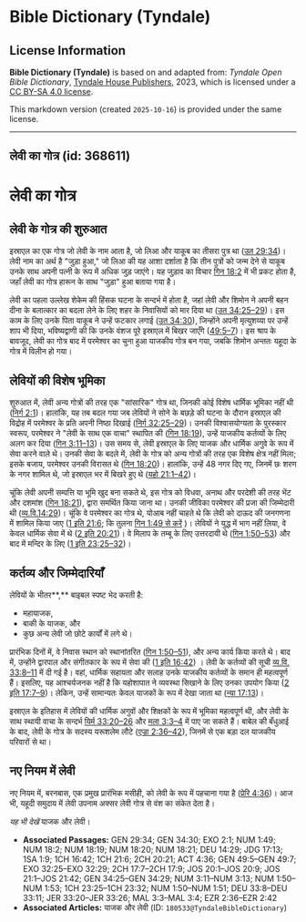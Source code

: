 # Bible Dictionary (Tyndale)

## License Information

**Bible Dictionary (Tyndale)** is based on and adapted from: _Tyndale Open Bible Dictionary_, [Tyndale House Publishers](https://tyndaleopenresources.com/), 2023, which is licensed under a [CC BY-SA 4.0 license](https://creativecommons.org/licenses/by-sa/4.0/legalcode.en).

This markdown version (created `2025-10-16`) is provided under the same license.



--------------------------------

## लेवी का गोत्र (id: 368611)

लेवी का गोत्र
=============

लेवी के गोत्र की शुरुआत
-----------------------

इस्राएल का एक गोत्र जो लेवी के नाम आता है, जो लिआ और याकूब का तीसरा पुत्र था ([उत 29:34](https://ref.ly/Gen29:34))। लेवी नाम का अर्थ है "जुड़ा हुआ," जो लिआ की यह आशा दर्शाता है कि तीन पुत्रों को जन्म देने से याकूब उनके साथ अपनी पत्नी के रूप में अधिक जुड़ जाएंगे। यह जुड़ाव का विचार [गिन 18:2](https://ref.ly/Num18:2) में भी प्रकट होता है, जहाँ लेवी का गोत्र हारून के साथ "जुड़ा" हुआ बताया गया है।

लेवी का पहला उल्लेख शेकेम की हिंसक घटना के सन्दर्भ में होता है, जहां लेवी और शिमोन ने अपनी बहन दीना के बलात्कार का बदला लेने के लिए शहर के निवासियों को मार दिया था ([उत 34:25–29](https://ref.ly/Gen34:25-Gen34:29))। इस काम के लिए उनके पिता याकूब ने उन्हें फटकार लगाई ([उत 34:30](https://ref.ly/Gen34:30)), जिन्होंने अपनी मृत्युशय्या पर उन्हें शाप भी दिया, भविष्यद्वाणी की कि उनके वंशज पूरे इस्राएल में बिखर जाएँगे ([49:5–7](https://ref.ly/Gen49:5-Gen49:7))। इस श्राप के बावजूद, लेवी का गोत्र बाद में परमेश्वर का चुना हुआ याजकीय गोत्र बन गया, जबकि शिमोन अन्ततः यहूदा के गोत्र में विलीन हो गया।

लेवियों की विशेष भूमिका
-----------------------

शुरुआत में, लेवी अन्य गोत्रों की तरह एक "सांसारिक" गोत्र था, जिनकी कोई विशेष धार्मिक भूमिका नहीं थी ([निर्ग 2:1](https://ref.ly/Exod2:1))। हालांकि, यह तब बदल गया जब लेवियों ने सोने के बछड़े की घटना के दौरान इस्राएल की विद्रोह में परमेश्वर के प्रति अपनी निष्ठा दिखाई ([निर्ग 32:25–29](https://ref.ly/Exod32:25-Exod32:29))। उनकी विश्वासयोग्यता के पुरस्कार स्वरूप, परमेश्वर ने "लेवी के साथ एक वाचा" स्थापित की ([गिन 18:19](https://ref.ly/Num18:19)), उन्हें याजकीय कर्तव्यों के लिए अलग कर दिया ([गिन 3:11–13](https://ref.ly/Num3:11-Num3:13))। उस समय से, लेवी इस्राएल के लिए याजक और धार्मिक अगुवे के रूप में सेवा करने वाले थे। उनकी सेवा के बदले में, लेवी के गोत्र को अन्य गोत्रों की तरह एक विशेष क्षेत्र नहीं मिला; इसके बजाय, परमेश्वर उनकी विरासत थे ([गिन 18:20](https://ref.ly/Num18:20))। हालांकि, उन्हें 48 नगर दिए गए, जिनमें छः शरण के नगर शामिल थे, जो इस्राएल भर में बिखरे हुए थे ([यहो 21:1–42](https://ref.ly/Josh21:1-Josh21:42))।

चूंकि लेवी अपनी सम्पत्ति या भूमि खुद बना सकते थे, इस गोत्र को विधवा, अनाथ और परदेशी की तरह भेंट और दशमांश ([गिन 18:21](https://ref.ly/Num18:21)), द्वारा समर्थित किया जाना था। उनकी जीविका परमेश्वर की प्रजा की जिम्मेदारी थी ([व्य.वि.14:29](https://ref.ly/Deut14:29))। चूंकि वे परमेश्वर का गोत्र थे, योआब नहीं चाहते थे कि लेवी को दाऊद की जनगणना में शामिल किया जाए ([1 इति 21:6](https://ref.ly/1Chr21:6); कि तुलना [गिन 1:49 से करें](https://ref.ly/Num1:49) )। लेवियों ने युद्ध में भाग नहीं लिया, वे केवल धार्मिक सेवा में थे ([2 इति 20:21](https://ref.ly/2Chr20:21))। वे मिलाप के तम्बू के लिए उत्तरदायी थे ([गिन 1:50–53](https://ref.ly/Num1:50-Num1:53)) और बाद में मन्दिर के लिए ([1 इति 23:25–32](https://ref.ly/1Chr23:25-1Chr23:32))।

कर्तव्य और जिम्मेदारियाँ
------------------------

लेवियों के भीतर**,** बाइबल स्पष्ट भेद करती है:

* महायाजक,
* बाकी के याजक, और
* कुछ अन्य लेवी जो छोटे कार्यों में लगे थे।

प्रारंभिक दिनों में, वे निवास स्थान को स्थानांतरित ([गिन 1:50–51](https://ref.ly/Num1:50-Num1:51)), और अन्य कार्य किया करते थे। बाद में, उन्होंने द्वारपाल और संगीतकार के रूप में सेवा की ([1 इति 16:42](https://ref.ly/1Chr16:42)) । लेवी के कर्तव्यों की सूची [व्य.वि. 33:8–11](https://ref.ly/Deut33:8-Deut33:11) में दी गई है। वहां, धार्मिक सहायता और सलाह उनके याजकीय कर्तव्यों के समान ही महत्वपूर्ण हैं। इसलिए, यह आश्चर्यजनक नहीं है कि यहोशापात ने व्यवस्था सिखाने के लिए उनका उपयोग किया ([2 इति 17:7–9](https://ref.ly/2Chr17:7-2Chr17:9))। लेकिन, उन्हें सामान्यतः केवल याजकों के रूप में देखा जाता था ([न्या 17:13](https://ref.ly/Judg17:13))।

इस्राएल के इतिहास में लेवियों की धार्मिक अगुवों और शिक्षकों के रूप में भूमिका महत्वपूर्ण थी, और लेवी के साथ स्थायी वाचा के सन्दर्भ [यिर्म 33:20–26](https://ref.ly/Jer33:20-Jer33:26) और [मला 3:3–4](https://ref.ly/Mal3:3-Mal3:4) में पाए जा सकते हैं। बाबेल की बँधुआई के बाद, लेवी के गोत्र के सदस्य यरूशलेम लौटे ([एज्रा 2:36–42](https://ref.ly/Ezra2:36-Ezra2:42)), जिनमें से एक बड़ा दल याजकीय परिवारों से था।

नए नियम में लेवी
----------------

नए नियम में, बरनबास, एक प्रमुख प्रारंभिक मसीही, को लेवी के रूप में पहचाना गया है ([प्रेरि 4:36](https://ref.ly/Acts4:36))। आज भी, यहूदी समुदाय में लेवी उपनाम अक्सर लेवी गोत्र से वंश का संकेत देता है।

*यह भी देखें* याजक और लेवी।

* **Associated Passages:** GEN 29:34; GEN 34:30; EXO 2:1; NUM 1:49; NUM 18:2; NUM 18:19; NUM 18:20; NUM 18:21; DEU 14:29; JDG 17:13; 1SA 1:9; 1CH 16:42; 1CH 21:6; 2CH 20:21; ACT 4:36; GEN 49:5–GEN 49:7; EXO 32:25–EXO 32:29; 2CH 17:7–2CH 17:9; JOS 20:1–JOS 20:9; JOS 21:1–JOS 21:42; GEN 34:25–GEN 34:29; NUM 3:11–NUM 3:13; NUM 1:50–NUM 1:53; 1CH 23:25–1CH 23:32; NUM 1:50–NUM 1:51; DEU 33:8–DEU 33:11; JER 33:20–JER 33:26; MAL 3:3–MAL 3:4; EZR 2:36–EZR 2:42
* **Associated Articles:** याजक और लेवी (ID: `180533@TyndaleBibleDictionary`)


